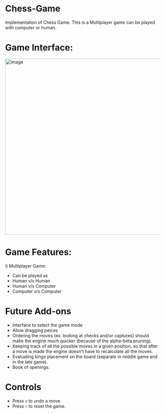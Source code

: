 # Chess-Game
Implementation of Chess Game. This is a Multiplayer game can be played with computer or human.

# Game Interface:
<img width="569" alt="image" src="https://user-images.githubusercontent.com/72267398/211152136-4467df98-d6fd-4d5e-a34a-2dcd260467da.png">

# Game Features:
i) Multiplayer Game:
* Can be played as
* Human v/s Human
* Human v/s Computer
* Computer v/s Computer

# Future Add-ons
* Interface to select the game mode
* Allow dragging peices
* Ordering the moves (ex. looking at checks and/or captures) should make the engine much quicker (because of the alpha-beta pruning).
* Keeping track of all the possible moves in a given position, so that after a move is made the engine doesn't have to recalculate all the moves.
* Evaluating kings placement on the board (separate in middle game and in the late game).
* Book of openings.

# Controls
* Press `z` to undo a move.
* Press `r` to reset the game.

